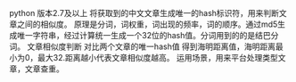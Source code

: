 python 版本2.7及以上 将获取到的中文文章生成唯一的hash标识符，用来判断文章之间的相似度。
原理是分词，词权重，词出现的频率，词的顺序。通过md5生成唯一字符串，经过计算统一生成一个32位的hash值。分词用到的的是结巴分词。
文章相似度判断 对比两个文章的唯一hash值 得到海明距离值，海明距离最小为0，最大32.距离越小代表文章相似度越高。
运用场景，用来平台处理类型文章，文章查重。